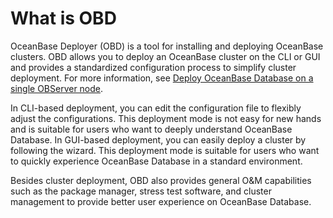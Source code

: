 # What is OBD

OceanBase Deployer (OBD) is a tool for installing and deploying OceanBase clusters. OBD allows you to deploy an OceanBase cluster on the CLI or GUI and provides a standardized configuration process to simplify cluster deployment. For more information, see [Deploy OceanBase Database on a single OBServer node](4.user-guide/2.start-the-oceanbase-cluster-by-using-obd.md).

In CLI-based deployment, you can edit the configuration file to flexibly adjust the configurations. This deployment mode is not easy for new hands and is suitable for users who want to deeply understand OceanBase Database. In GUI-based deployment, you can easily deploy a cluster by following the wizard. This deployment mode is suitable for users who want to quickly experience OceanBase Database in a standard environment.

Besides cluster deployment, OBD also provides general O&M capabilities such as the package manager, stress test software, and cluster management to provide better user experience on OceanBase Database.

